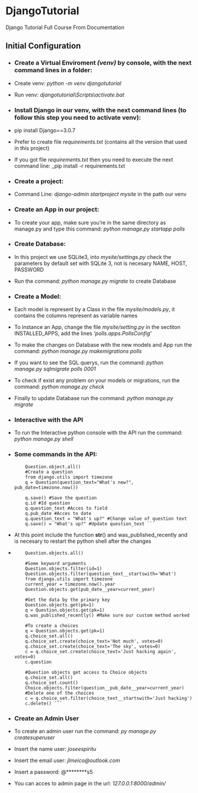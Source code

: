 # DjangoTutorial
Django Tutorial Full Course From Documentation

## Initial Configuration
* ### Create a Virtual Enviroment _(venv)_ by console, with the next command lines in a folder:
*  Create venv: _python -m venv djangotutorial_
*  Run venv: _djangotutorial\Scripts\activate.bat_
* ### Install Django in our venv, with the next command lines (to follow this step you need to activate venv):
*  pip install Django==3.0.7
*  Prefer to create file _requirements.txt_ (contains all the version that used in this project)
*  If you got file _requirements.txt_ then you need to execute the next command line: _pip install -r requirements.txt

* ### Create a project:
*  Command Line: _django-admin startproject mysite_ in the path our venv

* ### Create an App in our project:
*  To create your app, make sure you’re in the same directory as manage.py and type this command: _python manage.py startapp polls_

* ### Create Database:
*  In this project we use SQLite3, into _mysite/settings.py_ check the parameters by default set with SQLite 3, not is necesary NAME, HOST, PASSWORD
*  Run the command: _python manage.py migrate_ to create Database

* ### Create a Model:
*  Each model is represent by a Class in the file _mysite/models.py_, it contains the columns represent as variable names
*  To instance an App, change the file _mysite/setting.py_ in the sectiton INSTALLED_APPS, add the lines _'polls.apps.PollsConfig'_
*  To make the changes on Database with the new models and App run the command: _python manage.py makemigrations polls_
*  If you want to see the SQL querys, run the command: _python manage.py sqlmigrate polls 0001_
*  To check if exist any problem on your models or migrations, run the command: _python manage.py check_
*  Finally to update Database run the command: _python manage.py migrate_


* ### Interactive with the API
*  To run the Interactive python console with the API run the command: _python manage.py shell_
*  ### Some commands in the API:
    ``` from polls.models import Choice, Question #Import Model 
        Question.object.all()
        #Create a question
        from django.utils import timezone
        q = Question(question_text="What's new?", pub_date=timezone.now())
        
        q.save() #Save the question
        q.id #Id question
        q.question_text #Acces to field
        q.pub_date #Acces to date
        q.question_text = "What's up?" #Change value of question text
        q.save() = "What's up?" #Update question_text ```
*  At this point include the function __str__() and was_published_recently and is necesary to restart the python shell after the changes
*   ``` #Make sure our __str__() addition worked.
        Question.objects.all()

        #Some keyword arguments
        Question.objects.filter(id=1)
        Question.objects.filter(question_text__startswith='What')
        from django.utils import timezone
        current_year = timezone.now().year
        Question.objects.get(pub_date__year=current_year)

        #Get the data by the primary key
        Question.objects.get(pk=1)
        q = Question.objects.get(pk=1)
        q.was_published_recently() #Make sure our custom method worked

        #To create a choices
        q = Question.objects.get(pk=1)
        q.choice_set.all()
        q.choice_set.create(choice_text='Not much', votes=0)
        q.choice_set.create(choice_text='The sky', votes=0)
        c = q.choice_set.create(choice_text='Just hacking again', votes=0)
        c.question

        #Question objects get access to Choice objects
        q.choice_set.all()
        q.choice_set.count()
        Choice.objects.filter(question__pub_date__year=current_year)
        #Delete one of the choices
        c = q.choice_set.filter(choice_text__startswith='Just hacking')
        c.delete() ```

* ### Create an Admin User
*  To create an admin user run the command: _py manage.py createsuperuser_
*  Insert the name user: _joseespiritu_
*  Insert the email user: _jlmeico@outlook.com_
*  Insert a password: @********s5
*  You can acces to admin page in the url: _127.0.0.1:8000/admin/_